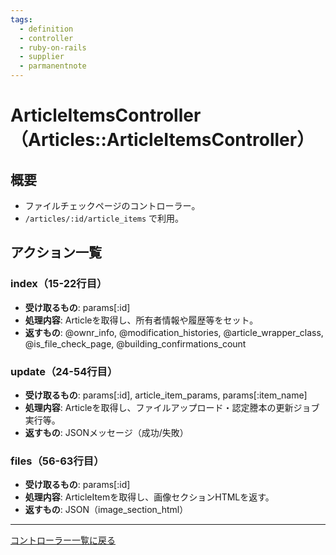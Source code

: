 ```yaml
---
tags:
  - definition
  - controller
  - ruby-on-rails
  - supplier
  - parmanentnote
---
```


# ArticleItemsController（Articles::ArticleItemsController）

## 概要
- ファイルチェックページのコントローラー。
- `/articles/:id/article_items` で利用。

## アクション一覧

### index（15-22行目）
- **受け取るもの**: params[:id]
- **処理内容**: Articleを取得し、所有者情報や履歴等をセット。
- **返すもの**: @ownr_info, @modification_histories, @article_wrapper_class, @is_file_check_page, @building_confirmations_count

### update（24-54行目）
- **受け取るもの**: params[:id], article_item_params, params[:item_name]
- **処理内容**: Articleを取得し、ファイルアップロード・認定謄本の更新ジョブ実行等。
- **返すもの**: JSONメッセージ（成功/失敗）

### files（56-63行目）
- **受け取るもの**: params[:id]
- **処理内容**: ArticleItemを取得し、画像セクションHTMLを返す。
- **返すもの**: JSON（image_section_html）

---

[コントローラー一覧に戻る](../supplier_controllers_index.md) 